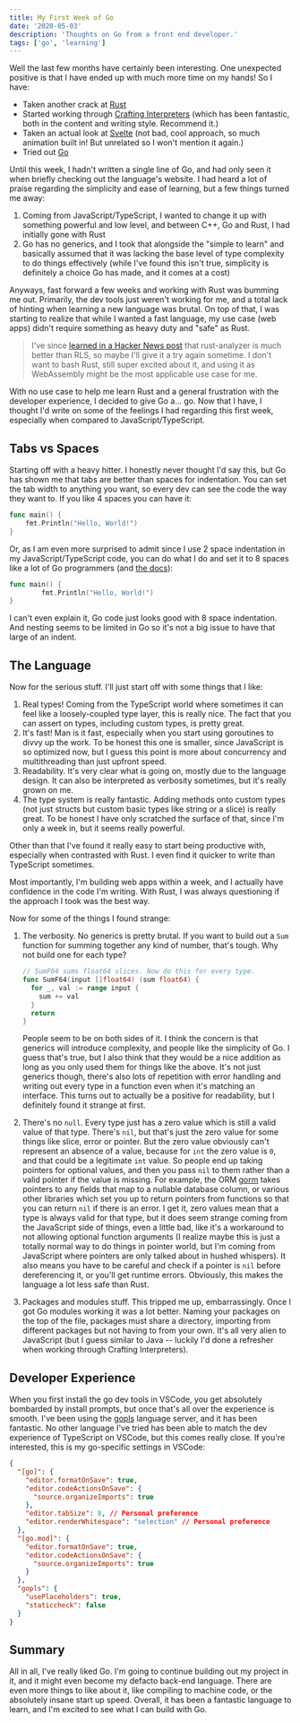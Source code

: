 ```yaml
---
title: My First Week of Go
date: '2020-05-03'
description: 'Thoughts on Go from a front end developer.'
tags: ['go', 'learning']
---
```


Well the last few months have certainly been interesting. One unexpected
positive is that I have ended up with much more time on my hands! So I have:

- Taken another crack at [Rust](https://www.rust-lang.org/)
- Started working through
  [Crafting Interpreters](https://craftinginterpreters.com/) (which has been
  fantastic, both in the content and writing style. Recommend it.)
- Taken an actual look at [Svelte](https://svelte.dev/) (not bad, cool approach,
  so much animation built in! But unrelated so I won't mention it again.)
- Tried out [Go](https://golang.org/)

Until this week, I hadn't written a single line of Go, and had only seen it when
briefly checking out the language's website. I had heard a lot of praise
regarding the simplicity and ease of learning, but a few things turned me away:

1. Coming from JavaScript/TypeScript, I wanted to change it up with something
   powerful and low level, and between C++, Go and Rust, I had initially gone
   with Rust
1. Go has no generics, and I took that alongside the "simple to learn" and
   basically assumed that it was lacking the base level of type complexity to do
   things effectively (while I've found this isn't true, simplicity is
   definitely a choice Go has made, and it comes at a cost)

Anyways, fast forward a few weeks and working with Rust was bumming me out.
Primarily, the dev tools just weren't working for me, and a total lack of
hinting when learning a new language was brutal. On top of that, I was starting
to realize that while I wanted a fast language, my use case (web apps) didn't
require something as heavy duty and "safe" as Rust.

> I've since
> [learned in a Hacker News post](https://news.ycombinator.com/item?id=22995466)
> that rust-analyzer is much better than RLS, so maybe I'll give it a try again
> sometime. I don't want to bash Rust, still super excited about it, and using
> it as WebAssembly might be the most applicable use case for me.

With no use case to help me learn Rust and a general frustration with the
developer experience, I decided to give Go a... go. Now that I have, I thought
I'd write on some of the feelings I had regarding this first week, especially
when compared to JavaScript/TypeScript.

## Tabs vs Spaces

Starting off with a heavy hitter. I honestly never thought I'd say this, but Go
has shown me that tabs are better than spaces for indentation. You can set the
tab width to anything you want, so every dev can see the code the way they want
to. If you like 4 spaces you can have it:

```go
func main() {
    fmt.Println("Hello, World!")
}
```

Or, as I am even more surprised to admit since I use 2 space indentation in my
JavaScript/TypeScript code, you can do what I do and set it to 8 spaces like a
lot of Go programmers (and [the docs](https://golang.org/)):

```go
func main() {
        fmt.Println("Hello, World!")
}
```

I can't even explain it, Go code just looks good with 8 space indentation. And
nesting seems to be limited in Go so it's not a big issue to have that large of
an indent.

## The Language

Now for the serious stuff. I'll just start off with some things that I like:

1. Real types! Coming from the TypeScript world where sometimes it can feel like
   a loosely-coupled type layer, this is really nice. The fact that you can
   assert on types, including custom types, is pretty great.
1. It's fast! Man is it fast, especially when you start using goroutines to
   divvy up the work. To be honest this one is smaller, since JavaScript is so
   optimized now, but I guess this point is more about concurrency and
   multithreading than just upfront speed.
1. Readability. It's very clear what is going on, mostly due to the language
   design. It can also be interpreted as verbosity sometimes, but it's really
   grown on me.
1. The type system is really fantastic. Adding methods onto custom types (not
   just structs but custom basic types like string or a slice) is really great.
   To be honest I have only scratched the surface of that, since I'm only a week
   in, but it seems really powerful.

Other than that I've found it really easy to start being productive with,
especially when contrasted with Rust. I even find it quicker to write than
TypeScript sometimes.

Most importantly, I'm building web apps within a week, and I actually have
confidence in the code I'm writing. With Rust, I was always questioning if the
approach I took was the best way.

Now for some of the things I found strange:

1.  The verbosity. No generics is pretty brutal. If you want to build out a
    `Sum` function for summing together any kind of number, that's tough. Why
    not build one for each type?

    ```go
    // SumF64 sums float64 slices. Now do this for every type.
    func SumF64(input []float64) (sum float64) {
      for _, val := range input {
        sum += val
      }
      return
    }
    ```

    People seem to be on both sides of it. I think the concern is that generics
    will introduce complexity, and people like the simplicity of Go. I guess
    that's true, but I also think that they would be a nice addition as long as
    you only used them for things like the above. It's not just generics though,
    there's also lots of repetition with error handling and writing out every
    type in a function even when it's matching an interface. This turns out to
    actually be a positive for readability, but I definitely found it strange at
    first.

1.  There's no `null`. Every type just has a zero value which is still a valid
    value of that type. There's `nil`, but that's just the zero value for some
    things like slice, error or pointer. But the zero value obviously can't
    represent an absence of a value, because for `int` the zero value is `0`,
    and that could be a legitimate `int` value. So people end up taking pointers
    for optional values, and then you pass `nil` to them rather than a valid
    pointer if the value is missing. For example, the ORM
    [gorm](https://gorm.io/) takes pointers to any fields that map to a nullable
    database column, or various other libraries which set you up to return
    pointers from functions so that you can return `nil` if there is an error. I
    get it, zero values mean that a type is always valid for that type, but it
    does seem strange coming from the JavaScript side of things, even a little
    bad, like it's a workaround to not allowing optional function arguments (I
    realize maybe this is just a totally normal way to do things in pointer
    world, but I'm coming from JavaScript where pointers are only talked about
    in hushed whispers). It also means you have to be careful and check if a
    pointer is `nil` before dereferencing it, or you'll get runtime errors.
    Obviously, this makes the language a lot less safe than Rust.
1.  Packages and modules stuff. This tripped me up, embarrassingly. Once I got
    Go modules working it was a lot better. Naming your packages on the top of
    the file, packages must share a directory, importing from different packages
    but not having to from your own. It's all very alien to JavaScript (but I
    guess similar to Java -- luckily I'd done a refresher when working through
    Crafting Interpreters).

## Developer Experience

When you first install the go dev tools in VSCode, you get absolutely bombarded
by install prompts, but once that's all over the experience is smooth. I've been
using the
[gopls](https://github.com/golang/tools/blob/master/gopls/doc/vscode.md)
language server, and it has been fantastic. No other language I've tried has
been able to match the dev experience of TypeScript on VSCode, but this comes
really close. If you're interested, this is my go-specific settings in VSCode:

```json
{
  "[go]": {
    "editor.formatOnSave": true,
    "editor.codeActionsOnSave": {
      "source.organizeImports": true
    },
    "editor.tabSize": 8, // Personal preference
    "editor.renderWhitespace": "selection" // Personal preference
  },
  "[go.mod]": {
    "editor.formatOnSave": true,
    "editor.codeActionsOnSave": {
      "source.organizeImports": true
    }
  },
  "gopls": {
    "usePlaceholders": true,
    "staticcheck": false
  }
}
```

## Summary

All in all, I've really liked Go. I'm going to continue building out my project
in it, and it might even become my defacto back-end language. There are even
more things to like about it, like compiling to machine code, or the absolutely
insane start up speed. Overall, it has been a fantastic language to learn, and
I'm excited to see what I can build with Go.
